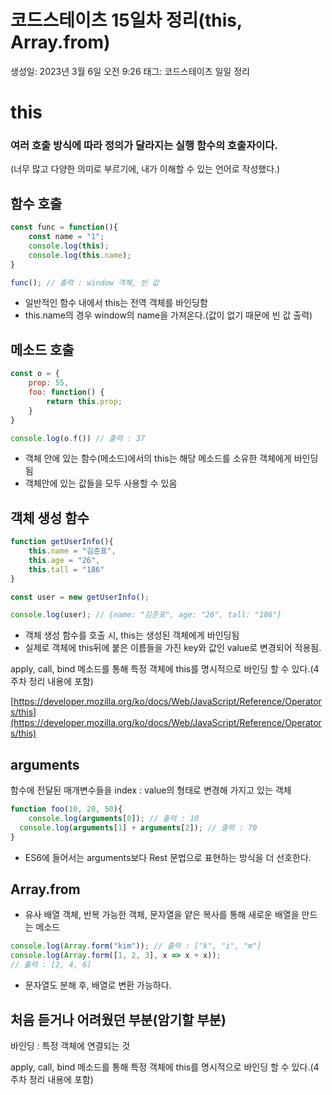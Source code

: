 # 코드스테이츠 15일차 정리(this, Array.from)

생성일: 2023년 3월 6일 오전 9:26
태그: 코드스테이츠 일일 정리

# this

### 여러 호출 방식에 따라 정의가 달라지는 실행 함수의 호출자이다.

(너무 많고 다양한 의미로 부르기에, 내가 이해할 수 있는 언어로 작성했다.)

## 함수 호출

```jsx
const func = function(){
	const name = "1";
	console.log(this);
	console.log(this.name);
}

func(); // 출력 : window 객체, 빈 값
```

- 일반적인 함수 내에서 this는 전역 객체를 바인딩함
- this.name의 경우 window의 name을 가져온다.(값이 없기 때문에 빈 값 출력)

## 메소드 호출

```jsx
const o = {
	prop: 55,
	foo: function() {
		return this.prop;
	}
}

console.log(o.f()) // 출력 : 37
```

- 객체 안에 있는 함수(메소드)에서의 this는 해당 메소드를 소유한 객체에게 바인딩됨
- 객체안에 있는 값들을 모두 사용할 수 있음

## 객체 생성 함수

```jsx
function getUserInfo(){
	this.name = "김준표",
	this.age = "26",
	this.tall = "186"
}

const user = new getUserInfo();

console.log(user); // {name: "김준표", age: "26", tall: "186"}
```

- 객체 생성 함수를 호출 시, this는 생성된 객체에게 바인딩됨
- 실제로 객체에 this뒤에 붙은 이름들을 가진 key와 값인 value로 변경되어 적용됨.

apply, call, bind 메소드를 통해 특정 객체에 this를 명시적으로 바인딩 할 수 있다.(4주차 정리 내용에 포함)

[https://developer.mozilla.org/ko/docs/Web/JavaScript/Reference/Operators/this](https://developer.mozilla.org/ko/docs/Web/JavaScript/Reference/Operators/this)

## arguments

함수에 전달된 매개변수들을 index : value의 형태로 변경해 가지고 있는 객체

```jsx
function foo(10, 20, 50){
	console.log(arguments[0]); // 출력 : 10
  console.log(arguments[1] + arguments[2]); // 출력 : 70
}
```

- ES6에 들어서는 arguments보다 Rest 문법으로 표현하는 방식을 더 선호한다.

## Array.from

- 유사 배열 객체, 반복 가능한 객체, 문자열을 얕은 복사를 통해 새로운 배열을 만드는 메소드

```jsx
console.log(Array.form("kim")); // 출력 : ["k", "i", "m"]
console.log(Array.form([1, 2, 3], x => x + x));
// 출력 : [2, 4, 6]
```

- 문자열도 분해 후, 배열로 변환 가능하다.

## 처음 듣거나 어려웠던 부분(암기할 부분)

바인딩 : 특정 객체에 연결되는 것

apply, call, bind 메소드를 통해 특정 객체에 this를 명시적으로 바인딩 할 수 있다.(4주차 정리 내용에 포함)